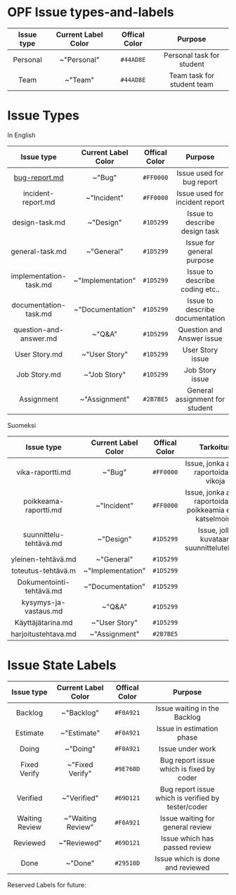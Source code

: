 # OPF Issue types-and-labels



| Issue type | Current Label Color | Offical Color | Purpose |
|:-:|:-:|:-:|:-:|
| Personal | ~"Personal" | `#44AD8E` | Personal task for student | 
| Team | ~"Team" | `#44AD8E` | Team task for student team |    





# Issue Types

	
In English
		
| Issue type | Current Label Color | Offical Color | Purpose |
|:-:|:-:|:-:|:-:|
| [bug-report.md](/issue_templates/bug-report.md) | ~"Bug" | `#FF0000` | Issue used for bug report |
| incident-report.md | ~"Incident" | `#FF0000` | Issue used for incident report |     
| design-task.md | ~"Design" |`#1D5299` | Issue to describe design task |
| general-task.md |  ~"General"   | `#1D5299` | Issue for general purpose  | 
| implementation-task.md | ~"Implementation" | `#1D5299` | Issue to describe coding etc.. |
| documentation-task.md | ~"Documentation" | `#1D5299` | Issue to describe documentation |
| question-and-answer.md | ~"Q&A" | `#1D5299` | Question and Answer issue |
| User Story.md | ~"User Story" | `#1D5299` | User Story issue |
| Job Story.md  | ~"Job Story" | `#1D5299` | Job Story issue |
| Assignment | ~"Assignment" | `#2B7BE5` | General assignment for student |


Suomeksi

| Issue type | Current Label Color | Offical Color | Tarkoitus |
|:-:|:-:|:-:|:-:|
| vika-raportti.md | ~"Bug"  | `#FF0000` | Issue, jonka avulla raportoidaan vikoja |
| poikkeama-raportti.md | ~"Incident" | `#FF0000` | Issue, jonka avulla raportoidaan poikkeamia esim. katselmointi |
| suunnittelu-tehtävä.md | ~"Design" | `#1D5299` | Issue, jolla kuvataan suunnittelutehtävä |
| yleinen-tehtävä.md | ~"General" | `#1D5299` ||
| toteutus-tehtävä.m | ~"Implementation" | `#1D5299` ||
| Dokumentointi-tehtävä.md | ~"Documentation" | `#1D5299` ||
| kysymys-ja-vastaus.md | ~"Q&A" | `#1D5299` ||
| Käyttäjätarina.md | ~"User Story"  | `#1D5299` ||
| harjoitustehtava.md  | ~"Assignment" | `#2B7BE5` ||

# Issue State Labels

| Issue type | Current Label Color | Offical Color | Purpose  |
|:-:|:-:|:-:|:-:|
| Backlog | ~"Backlog" | `#F0A921` | Issue waiting in the Backlog |
| Estimate | ~"Estimate" | `#F0A921` | Issue in estimation phase |
| Doing | ~"Doing" | `#F0A921` | Issue under work |
| Fixed Verify | ~"Fixed Verify" | `#9E760D` | Bug report issue which is fixed by coder |
| Verified | ~"Verified" | `#69D121` | Bug report issue which is verified by tester/coder |
| Waiting Review | ~"Waiting Review" | `#F0A921` | Issue waiting for general review |
| Reviewed | ~"Reviewed" | `#69D121` | Issue which has passed review |
| Done | ~"Done" | `#29510D` | Issue which is done and reviewed |

Reserved Labels for future:


